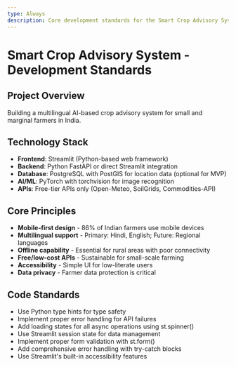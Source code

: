 ```yaml
---
type: Always
description: Core development standards for the Smart Crop Advisory System
---
```


# Smart Crop Advisory System - Development Standards

## Project Overview
Building a multilingual AI-based crop advisory system for small and marginal farmers in India.

## Technology Stack
- **Frontend**: Streamlit (Python-based web framework)
- **Backend**: Python FastAPI or direct Streamlit integration
- **Database**: PostgreSQL with PostGIS for location data (optional for MVP)
- **AI/ML**: PyTorch with torchvision for image recognition
- **APIs**: Free-tier APIs only (Open-Meteo, SoilGrids, Commodities-API)

## Core Principles
- **Mobile-first design** - 86% of Indian farmers use mobile devices
- **Multilingual support** - Primary: Hindi, English; Future: Regional languages
- **Offline capability** - Essential for rural areas with poor connectivity
- **Free/low-cost APIs** - Sustainable for small-scale farming
- **Accessibility** - Simple UI for low-literate users
- **Data privacy** - Farmer data protection is critical

## Code Standards
- Use Python type hints for type safety
- Implement proper error handling for API failures
- Add loading states for all async operations using st.spinner()
- Use Streamlit session state for data management
- Implement proper form validation with st.form()
- Add comprehensive error handling with try-catch blocks
- Use Streamlit's built-in accessibility features
